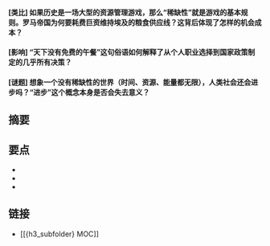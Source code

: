 #### [类比] 如果历史是一场大型的资源管理游戏，那么“稀缺性”就是游戏的基本规则。罗马帝国为何要耗费巨资维持埃及的粮食供应线？这背后体现了怎样的机会成本？


#### [影响] “天下没有免费的午餐”这句俗语如何解释了从个人职业选择到国家政策制定的几乎所有决策？


#### [谜题] 想象一个没有稀缺性的世界（时间、资源、能量都无限），人类社会还会进步吗？“进步”这个概念本身是否会失去意义？


## 摘要


## 要点

- 
- 
- 

## 链接

- [[{h3_subfolder} MOC]]
